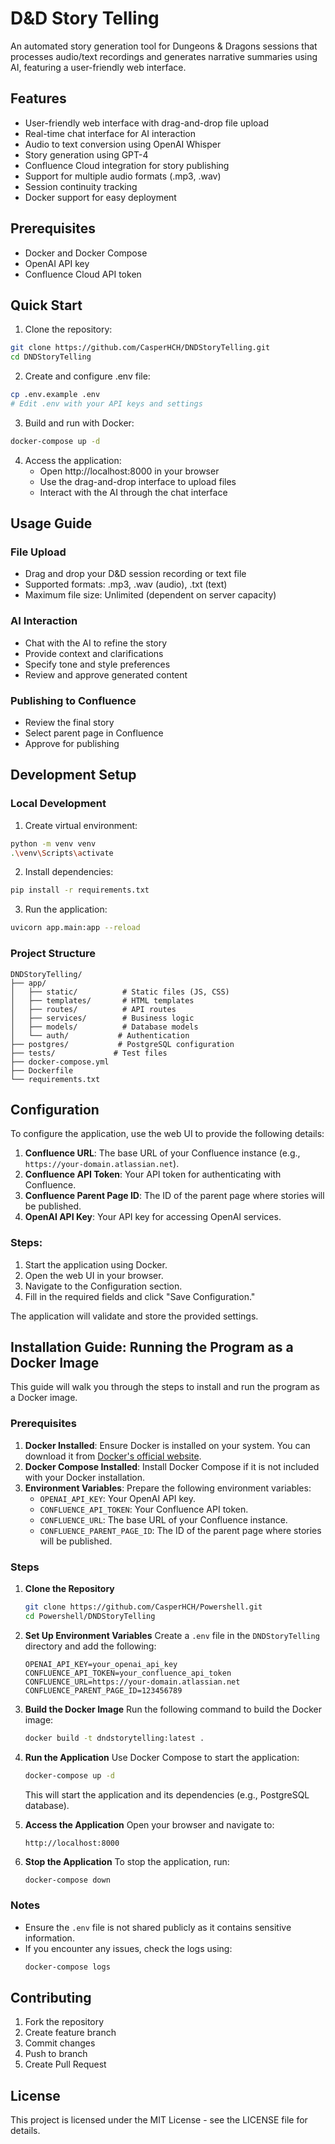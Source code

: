 # D&D Story Telling

An automated story generation tool for Dungeons & Dragons sessions that processes audio/text recordings and generates narrative summaries using AI, featuring a user-friendly web interface.

## Features

- User-friendly web interface with drag-and-drop file upload
- Real-time chat interface for AI interaction
- Audio to text conversion using OpenAI Whisper
- Story generation using GPT-4
- Confluence Cloud integration for story publishing
- Support for multiple audio formats (.mp3, .wav)
- Session continuity tracking
- Docker support for easy deployment

## Prerequisites

- Docker and Docker Compose
- OpenAI API key
- Confluence Cloud API token

## Quick Start

1. Clone the repository:
```bash
git clone https://github.com/CasperHCH/DNDStoryTelling.git
cd DNDStoryTelling
```

2. Create and configure .env file:
```bash
cp .env.example .env
# Edit .env with your API keys and settings
```

3. Build and run with Docker:
```bash
docker-compose up -d
```

4. Access the application:
   - Open http://localhost:8000 in your browser
   - Use the drag-and-drop interface to upload files
   - Interact with the AI through the chat interface

## Usage Guide

### File Upload
- Drag and drop your D&D session recording or text file
- Supported formats: .mp3, .wav (audio), .txt (text)
- Maximum file size: Unlimited (dependent on server capacity)

### AI Interaction
- Chat with the AI to refine the story
- Provide context and clarifications
- Specify tone and style preferences
- Review and approve generated content

### Publishing to Confluence
- Review the final story
- Select parent page in Confluence
- Approve for publishing

## Development Setup

### Local Development
1. Create virtual environment:
```bash
python -m venv venv
.\venv\Scripts\activate
```

2. Install dependencies:
```bash
pip install -r requirements.txt
```

3. Run the application:
```bash
uvicorn app.main:app --reload
```

### Project Structure
```
DNDStoryTelling/
├── app/
│   ├── static/          # Static files (JS, CSS)
│   ├── templates/       # HTML templates
│   ├── routes/          # API routes
│   ├── services/        # Business logic
│   ├── models/          # Database models
│   └── auth/           # Authentication
├── postgres/           # PostgreSQL configuration
├── tests/             # Test files
├── docker-compose.yml
├── Dockerfile
└── requirements.txt
```

## Configuration

To configure the application, use the web UI to provide the following details:

1. **Confluence URL**: The base URL of your Confluence instance (e.g., `https://your-domain.atlassian.net`).
2. **Confluence API Token**: Your API token for authenticating with Confluence.
3. **Confluence Parent Page ID**: The ID of the parent page where stories will be published.
4. **OpenAI API Key**: Your API key for accessing OpenAI services.

### Steps:
1. Start the application using Docker.
2. Open the web UI in your browser.
3. Navigate to the Configuration section.
4. Fill in the required fields and click "Save Configuration."

The application will validate and store the provided settings.

## Installation Guide: Running the Program as a Docker Image

This guide will walk you through the steps to install and run the program as a Docker image.

### Prerequisites

1. **Docker Installed**: Ensure Docker is installed on your system. You can download it from [Docker's official website](https://www.docker.com/).
2. **Docker Compose Installed**: Install Docker Compose if it is not included with your Docker installation.
3. **Environment Variables**: Prepare the following environment variables:
   - `OPENAI_API_KEY`: Your OpenAI API key.
   - `CONFLUENCE_API_TOKEN`: Your Confluence API token.
   - `CONFLUENCE_URL`: The base URL of your Confluence instance.
   - `CONFLUENCE_PARENT_PAGE_ID`: The ID of the parent page where stories will be published.

### Steps

1. **Clone the Repository**
   ```bash
   git clone https://github.com/CasperHCH/Powershell.git
   cd Powershell/DNDStoryTelling
   ```

2. **Set Up Environment Variables**
   Create a `.env` file in the `DNDStoryTelling` directory and add the following:
   ```env
   OPENAI_API_KEY=your_openai_api_key
   CONFLUENCE_API_TOKEN=your_confluence_api_token
   CONFLUENCE_URL=https://your-domain.atlassian.net
   CONFLUENCE_PARENT_PAGE_ID=123456789
   ```

3. **Build the Docker Image**
   Run the following command to build the Docker image:
   ```bash
   docker build -t dndstorytelling:latest .
   ```

4. **Run the Application**
   Use Docker Compose to start the application:
   ```bash
   docker-compose up -d
   ```

   This will start the application and its dependencies (e.g., PostgreSQL database).

5. **Access the Application**
   Open your browser and navigate to:
   ```
   http://localhost:8000
   ```

6. **Stop the Application**
   To stop the application, run:
   ```bash
   docker-compose down
   ```

### Notes

- Ensure the `.env` file is not shared publicly as it contains sensitive information.
- If you encounter any issues, check the logs using:
  ```bash
  docker-compose logs
  ```

## Contributing

1. Fork the repository
2. Create feature branch
3. Commit changes
4. Push to branch
5. Create Pull Request

## License

This project is licensed under the MIT License - see the LICENSE file for details.